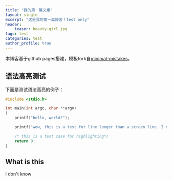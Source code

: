 ```yaml
---
title: "我的第一篇文章"
layout: single 
excerpt: "这是我的第一篇博客！test only"
header:
    teaser: beauty-girl.jpg 
tags: test
categories: test
author_profile: true
---
```


本博客基于github pages搭建，模板fork自[minimal-mistakes](https://mademistakes.com/work/minimal-mistakes-jekyll-theme/)。

## 语法高亮测试

下面是测试语法高亮的例子：

```c
#include <stdio.h>

int main(int argc, char **argv)
{
    printf("hello, world!");

    printf("wow, this is a test for line longer than a screen line. I don't know if this would be a problem. Can you tell me?");

    /* this is a test case for highlighting*/
    return 0;
}
```

## What is this

I don't know
